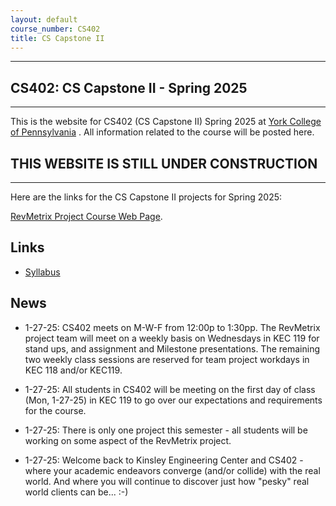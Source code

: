 ```yaml
---
layout: default
course_number: CS402
title: CS Capstone II
---
```


--- --- --- --- --- --- --- --- --- --- --- --- --- --- --- --- --- --- --- --- --- --- --- ---

## CS402: CS Capstone II - Spring 2025

--- --- --- --- --- --- --- --- --- --- --- --- --- --- --- --- --- --- --- --- --- --- --- ---

This is the website for CS402 (CS Capstone II) Spring 2025 at [York College of Pennsylvania](http://www.ycp.edu) .  All information related to the course will be posted here.

## THIS WEBSITE IS STILL UNDER CONSTRUCTION
-------------------------------------------

Here are the links for the CS Capstone II projects for Spring 2025:

[RevMetrix Project Course Web Page](./projects/RevMetrix-Project/index.html).


## Links

* [Syllabus](syllabus.html)

## News
<!-- Commenting out News until it's needed - and the dates could change, anyway

* 11-28-23: Assignment 7 (Final Peer Evals) - The Final Peer Eval forms will be sent out to each team immediately after their respective final presentations.  The due dates are - Privilege Walk: Noon, Wednesday, 12-6-23; YCPHacks: Noon, Friday, 12-8-23; RevMetrix: Noon, Sunday, 12-10-23.

* 11-28-23: Our end-of-semester celebration dinner will be on Tuesday, 12-5-23 starting at 6:30pm at Stone Grille & Taphouse, 204 St. Charles Way, York, PA 17402.  Please let us know if you do NOT plan on attending.

* 11-28-23: Assignment 7 (Final Report) due by Noon in your respective Google Team Folders - Privilege Walk: Noon, Wednesday, 12-6-23; YCPHacks: Noon, Friday, 12-8-23; RevMetrix: Noon, Sunday, 12-10-23

* 11-26-23: Posted two examples of integrated, multi-team final presentations (look under [Assignment 7 Final Presentation](./assign/assign07.html)).  Also posted several examples of final technical reports (look under [Assignment 7 Final Report](./assign/finalreport.html)).

* 11-26-23: Assignment 7 (Draft Technical Report): due by Noon in your respective Google Team Folders - Privilege Walk: Noon, Wednesday, 11-29-23; YCPHacks: Noon, Friday, 12-1-23; RevMetrix: Noon, Sunday 12-3-23

* 11-10-23: Milestone 3 Final Presentations: Privilege Walk, Friday, 12-1-23 (in class); YCPHacks, Monday, 12-4-23 (in class); RevMetrix: Wednesday, 12-6-23 (in KEC 119 during the Final Exam period, 8:00 to 10:00).

* 11-10-23: There will be no status updates the week following Thanksgiving Break (the last week of classes).  Monday, 11-27-23 and Wednesday, 11-29-23 will be team work days.  Friday, 12-1-23 will be the Privilege Walk Final Presentation.

* 11-5-23: Due to overwhelming participation at YCPHacks this weekend, CS Capstone is cancelled for Monday, 11-6-23.

* 11-1-23: Milestone 2 Presentations: Privilege Walk, Wednesday, 11-8-23; RevMetrix, Friday, 11-10-23; YCPHacks, Monday, 11-13-23.

* 10-18-23: Mid-semester Peer Evals are due by Noon two days after your respective project's Milestone 1 presentation.  Privilege Walk: Wednesday, by Noon on 10-25-23; YCPHacks: Friday, by Noon on 10-27-23; RevMetrix: Sunday, by Noon on 10-29-23.  We will send the peer evaluation forms out via email after your respective presentations.

* 10-18-23: Milestone 1 Presentations: Privilege Walk, Monday, 10-23-23; YCPHacks, Wednesday, 10-25-23; RevMetrix, Friday 10-27-23.



* 1-29-24: All of the Project Milestone assignments and the Final Report assignment have been posted to the respective projects.  Please review your project's assignment schedule for the assignment descriptions and the due dates.

* 1-29-24: The due dates for each of your project's[Detailed Proposal and Design] (assign03)](./assign/assign03.html) have been posted.  Check your respective project page for details.

* 1-29-24: The due dates for your [Individual Proposal and Wish List (assign01)](./assign/assign01.html) have been posted.  Check your respective project page for details.



-->

* 1-27-25: CS402 meets on M-W-F from 12:00p to 1:30pp.  The RevMetrix project team will meet on a weekly basis on Wednesdays in KEC 119 for stand ups, and assignment and Milestone presentations.  The remaining two weekly class sessions are reserved for team project workdays in KEC 118 and/or KEC119.

* 1-27-25: All students in CS402 will be meeting on the first day of class (Mon, 1-27-25) in KEC 119 to go over our expectations and requirements for the course.

* 1-27-25: There is only one project this semester - all students will be working on some aspect of the RevMetrix project.

* 1-27-25: Welcome back to Kinsley Engineering Center and CS402 - where your academic endeavors converge (and/or collide) with the real world.  And where you will continue to discover just how "pesky" real world clients can be... :-)